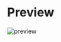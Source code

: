 # Preview
![preview](https://github.com/user-attachments/assets/995c3315-d5d0-4c14-aac3-85c3ab48c685)
